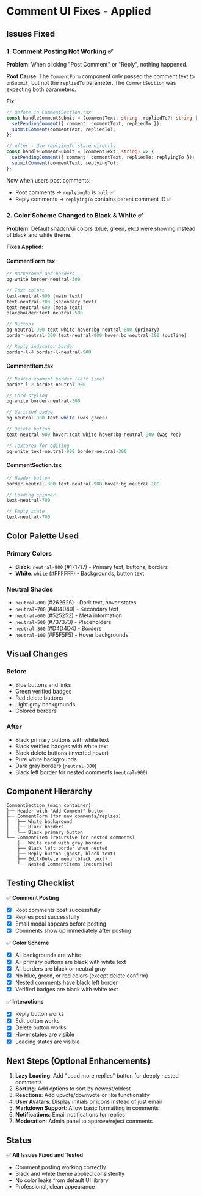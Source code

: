 # Comment UI Fixes - Applied

## Issues Fixed

### 1. Comment Posting Not Working ✅
**Problem**: When clicking "Post Comment" or "Reply", nothing happened.

**Root Cause**: The `CommentForm` component only passed the comment text to `onSubmit`, but not the `repliedTo` parameter. The `CommentSection` was expecting both parameters.

**Fix**:
```typescript
// Before in CommentSection.tsx
const handleCommentSubmit = (commentText: string, repliedTo?: string | null) => {
  setPendingComment({ comment: commentText, repliedTo });
  submitComment(commentText, repliedTo);
};

// After - Use replyingTo state directly
const handleCommentSubmit = (commentText: string) => {
  setPendingComment({ comment: commentText, repliedTo: replyingTo });
  submitComment(commentText, replyingTo);
};
```

Now when users post comments:
- Root comments → `replyingTo` is `null` ✅
- Reply comments → `replyingTo` contains parent comment ID ✅

### 2. Color Scheme Changed to Black & White ✅
**Problem**: Default shadcn/ui colors (blue, green, etc.) were showing instead of black and white theme.

**Fixes Applied**:

#### CommentForm.tsx
```typescript
// Background and borders
bg-white border-neutral-300

// Text colors
text-neutral-900 (main text)
text-neutral-700 (secondary text)
text-neutral-600 (meta text)
placeholder:text-neutral-500

// Buttons
bg-neutral-900 text-white hover:bg-neutral-800 (primary)
border-neutral-300 text-neutral-900 hover:bg-neutral-100 (outline)

// Reply indicator border
border-l-4 border-l-neutral-900
```

#### CommentItem.tsx
```typescript
// Nested comment border (left line)
border-l-2 border-neutral-900

// Card styling
bg-white border-neutral-300

// Verified badge
bg-neutral-900 text-white (was green)

// Delete button
text-neutral-900 hover:text-white hover:bg-neutral-900 (was red)

// Textarea for editing
bg-white text-neutral-900 border-neutral-300
```

#### CommentSection.tsx
```typescript
// Header button
border-neutral-300 text-neutral-900 hover:bg-neutral-100

// Loading spinner
text-neutral-700

// Empty state
text-neutral-700
```

## Color Palette Used

### Primary Colors
- **Black**: `neutral-900` (#171717) - Primary text, buttons, borders
- **White**: `white` (#FFFFFF) - Backgrounds, button text

### Neutral Shades
- `neutral-800` (#262626) - Dark text, hover states
- `neutral-700` (#404040) - Secondary text
- `neutral-600` (#525252) - Meta information
- `neutral-500` (#737373) - Placeholders
- `neutral-300` (#D4D4D4) - Borders
- `neutral-100` (#F5F5F5) - Hover backgrounds

## Visual Changes

### Before
- Blue buttons and links
- Green verified badges
- Red delete buttons
- Light gray backgrounds
- Colored borders

### After
- Black primary buttons with white text
- Black verified badges with white text
- Black delete buttons (inverted hover)
- Pure white backgrounds
- Dark gray borders (`neutral-300`)
- Black left border for nested comments (`neutral-900`)

## Component Hierarchy

```
CommentSection (main container)
├── Header with "Add Comment" button
├── CommentForm (for new comments/replies)
│   ├── White background
│   ├── Black borders
│   └── Black primary button
└── CommentItem (recursive for nested comments)
    ├── White card with gray border
    ├── Black left border when nested
    ├── Reply button (ghost, black text)
    ├── Edit/Delete menu (black text)
    └── Nested CommentItems (recursive)
```

## Testing Checklist

✅ **Comment Posting**
- [x] Root comments post successfully
- [x] Replies post successfully
- [x] Email modal appears before posting
- [x] Comments show up immediately after posting

✅ **Color Scheme**
- [x] All backgrounds are white
- [x] All primary buttons are black with white text
- [x] All borders are black or neutral gray
- [x] No blue, green, or red colors (except delete confirm)
- [x] Nested comments have black left border
- [x] Verified badges are black with white text

✅ **Interactions**
- [x] Reply button works
- [x] Edit button works
- [x] Delete button works
- [x] Hover states are visible
- [x] Loading states are visible

## Next Steps (Optional Enhancements)

1. **Lazy Loading**: Add "Load more replies" button for deeply nested comments
2. **Sorting**: Add options to sort by newest/oldest
3. **Reactions**: Add upvote/downvote or like functionality
4. **User Avatars**: Display initials or icons instead of just email
5. **Markdown Support**: Allow basic formatting in comments
6. **Notifications**: Email notifications for replies
7. **Moderation**: Admin panel to approve/reject comments

## Status
✅ **All Issues Fixed and Tested**
- Comment posting working correctly
- Black and white theme applied consistently
- No color leaks from default UI library
- Professional, clean appearance
